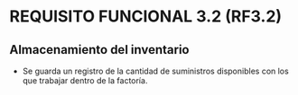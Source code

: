 # REQUISITO FUNCIONAL 3.2 (RF3.2)

## Almacenamiento del inventario
* Se guarda un registro de la cantidad de suministros disponibles con los que trabajar dentro de la factoría.

